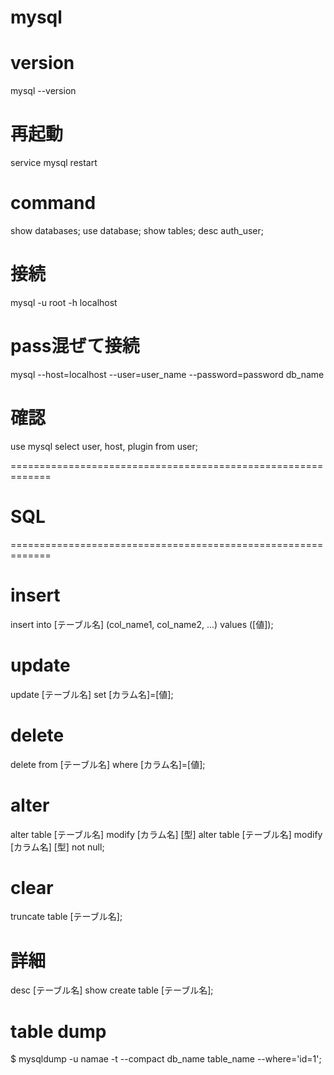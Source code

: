 # mysql

# version
mysql --version


# 再起動
service mysql restart


# command
show databases;
use database;
show tables;
desc auth_user;


# 接続
mysql -u root -h localhost
# pass混ぜて接続
mysql --host=localhost --user=user_name --password=password db_name

# 確認
use mysql
select user, host, plugin from user;





=============================================================
# SQL
=============================================================
# insert
insert into [テーブル名] (col_name1, col_name2, ...) values ([値]);

# update
update [テーブル名] set [カラム名]=[値];

# delete
delete from [テーブル名] where [カラム名]=[値];

# alter
alter table [テーブル名] modify [カラム名] [型]
alter table [テーブル名] modify [カラム名] [型] not null;
# clear
truncate table [テーブル名];

# 詳細
desc [テーブル名]
show create table [テーブル名];



# table dump
$ mysqldump -u namae -t --compact db_name table_name --where='id=1';

